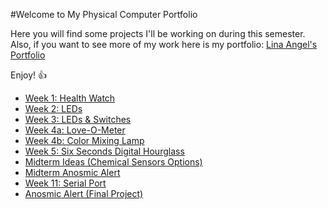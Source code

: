 #Welcome to My Physical Computer Portfolio

Here you will find some projects I'll be working on during this semester.
Also, if you want to see more of my work here is my portfolio: [Lina Angel's Portfolio](http://linaangel.com/index.php/en/)

Enjoy! :+1:

* [Week 1: Health Watch](https://github.com/linaangel/PhComp_repo/tree/master/week1)
* [Week 2: LEDs](https://github.com/linaangel/PhComp_repo/tree/master/week2)
* [Week 3: LEDs & Switches](https://github.com/linaangel/PhComp_repo/tree/master/week3)
* [Week 4a: Love-O-Meter](https://github.com/linaangel/PhComp_repo/tree/master/week4/love)
* [Week 4b: Color Mixing Lamp](https://github.com/linaangel/PhComp_repo/tree/master/week4/lamp)
* [Week 5: Six Seconds Digital Hourglass](https://github.com/linaangel/PhComp_repo/tree/master/week5)
* [Midterm Ideas (Chemical Sensors Options)](https://github.com/linaangel/PhComp_repo/tree/master/midterm)
* [Midterm Anosmic Alert](https://github.com/linaangel/PhComp_repo/tree/master/midterm/Anosmic-Alert)
* [Week 11: Serial Port](https://github.com/linaangel/PhComp_repo/tree/master/week11)
* [Anosmic Alert (Final Project)](https://github.com/linaangel/PhComp_repo/tree/master/AnosmicAlert)
